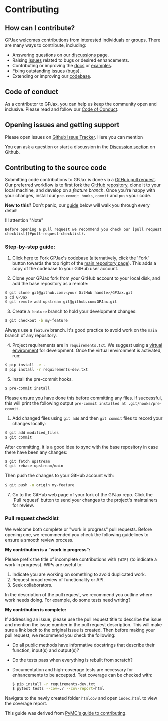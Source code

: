 # Contributing

## How can I contribute?

GPJax welcomes contributions from interested individuals or groups. There are
many ways to contribute, including:

- Answering questions on our [discussions
  page](https://github.com/JaxGaussianProcesses/GPJax/discussions).
- Raising [issues](https://github.com/JaxGaussianProcesses/GPJax/issues) related to bugs
  or desired enhancements.
- Contributing or improving the
  [docs](https://github.com/JaxGaussianProcesses/GPJax/tree/main/docs) or
  [examples](https://github.com/JaxGaussianProcesses/GPJax/tree/master/docs/nbs).
- Fixing outstanding [issues](https://github.com/JaxGaussianProcesses/GPJax/issues)
  (bugs).
- Extending or improving our [codebase](https://github.com/JaxGaussianProcesses/GPJax).


## Code of conduct

As a contributor to GPJax, you can help us keep the community open and
inclusive. Please read and follow our [Code of
Conduct](https://github.com/JaxGaussianProcesses/GPJax/blob/master/.github/CODE_OF_CONDUCT.md).

## Opening issues and getting support

Please open issues on [Github Issue
Tracker](https://github.com/JaxGaussianProcesses/GPJax/issues/new/choose). Here you can
mention

You can ask a question or start a discussion in the [Discussion
section](https://github.com/JaxGaussianProcesses/GPJax/discussions) on Github.

## Contributing to the source code

Submitting code contributions to GPJax is done via a [GitHub pull
request](https://docs.github.com/en/pull-requests/collaborating-with-pull-requests/proposing-changes-to-your-work-with-pull-requests/about-pull-requests).
Our preferred workflow is to first fork the [GitHub
repository](https://github.com/JaxGaussianProcesses/GPJax), clone it to your local
machine, and develop on a _feature branch_. Once you're happy with your changes,
install our `pre-commit hooks`, `commit` and `push` your code.

**New to this?** Don't panic, our [guide](#step-by-step-guide) below will walk
you through every detail!

!!! attention "Note"

    Before opening a pull request we recommend you check our [pull request checklist](#pull-request-checklist).


### Step-by-step guide:

1.  Click [here](https://github.com/JaxGaussianProcesses/GPJax/fork) to Fork GPJax's
  codebase (alternatively, click the 'Fork' button towards the top right of
  the [main repository page](https://github.com/JaxGaussianProcesses/GPJax)). This
  adds a copy of the codebase to your GitHub user account.

2.  Clone your GPJax fork from your GitHub account to your local disk, and add
  the base repository as a remote:
  ```bash
  $ git clone git@github.com:<your GitHub handle>/GPJax.git
  $ cd GPJax
  $ git remote add upstream git@github.com:GPJax.git
  ```

3.  Create a `feature` branch to hold your development changes:

  ```bash
  $ git checkout -b my-feature
  ```
  Always use a `feature` branch. It's good practice to avoid
  work on the ``main`` branch of any repository.

4.  Project requirements are in ``requirements.txt``. We suggest using a
  [virtual environment](https://docs.python-guide.org/dev/virtualenvs/) for
  development. Once the virtual environment is activated, run:

  ```bash
  $ pip install -e .
  $ pip install -r requirements-dev.txt
  ```

5.  Install the pre-commit hooks.

  ```bash
  $ pre-commit install
  ```

  Please ensure you have done this before committing any files. If
  successful, this will print the following output `pre-commit installed at
  .git/hooks/pre-commit`.

1.  Add changed files using `git add` and then `git commit` files to record your
  changes locally:

  ```bash
  $ git add modified_files
  $ git commit
  ```
  After committing, it is a good idea to sync with the base repository in case
  there have been any changes:

  ```bash
  $ git fetch upstream
  $ git rebase upstream/main
  ```

  Then push the changes to your GitHub account with:

  ```bash
  $ git push -u origin my-feature
  ```

7.  Go to the GitHub web page of your fork of the GPJax repo. Click the 'Pull
  request' button to send your changes to the project's maintainers for
  review.

### Pull request checklist

We welcome both complete or "work in progress" pull requests. Before opening
one, we recommended you check the following guidelines to ensure a smooth review
process.

**My contribution is a "work in progress":**

Please prefix the title of incomplete contributions with `[WIP]` (to indicate a
work in progress). WIPs are useful to:

  1. Indicate you are working on something to avoid duplicated work.
  2. Request broad review of functionality or API.
  3. Seek collaborators.

In the description of the pull request, we recommend you outline where work
needs doing. For example, do some tests need writing?

**My contribution is complete:**

If addressing an issue, please use the pull request title to describe the issue
and mention the issue number in the pull request description. This will make
sure a link back to the original issue is created. Then before making your pull
request, we recommend you check the following:

  - Do all public methods have informative docstrings that describe their
  function, input(s) and output(s)?
  - Do the tests pass when everything is rebuilt from scratch?
  - Documentation and high-coverage tests are necessary for enhancements to be
  accepted. Test coverage can be checked with:

    ```bash
    $ pip install -r requirements-dev.txt
    $ pytest tests --cov=./ --cov-report=html
    ```

  Navigate to the newly created folder `htmlcov` and open `index.html` to view
  the coverage report.

This guide was derived from [PyMC's guide to
contributing](https://github.com/pymc-devs/pymc/blob/main/CONTRIBUTING.md).
